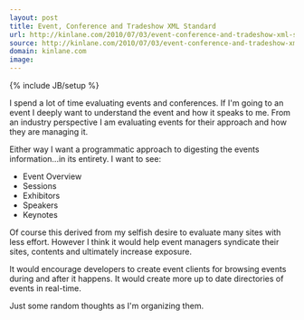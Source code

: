```yaml
---
layout: post
title: Event, Conference and Tradeshow XML Standard
url: http://kinlane.com/2010/07/03/event-conference-and-tradeshow-xml-standard/
source: http://kinlane.com/2010/07/03/event-conference-and-tradeshow-xml-standard/
domain: kinlane.com
image: 
---
```

{% include JB/setup %}<p>I spend a lot of time evaluating events and conferences. If I'm going to an event I deeply want to understand the event and how it speaks to me. From an industry perspective I am evaluating events for their approach and how they are managing it.<p></p>
Either way I want a programmatic approach to digesting the events information...in its entirety. I want to see:
<ul class="mainlist">
	<li>Event Overview</li>
	<li>Sessions</li>
	<li>Exhibitors</li>
	<li>Speakers</li>
	<li>Keynotes</li>
</ul>
Of course this derived from my selfish desire to evaluate many sites with less effort. However I think it would help event managers syndicate their sites, contents and ultimately increase exposure.<p></p>
It would encourage developers to create event clients for browsing events during and after it happens. It would create more up to date directories of events in real-time.<p></p>
Just some random thoughts as I'm organizing them.</p>
